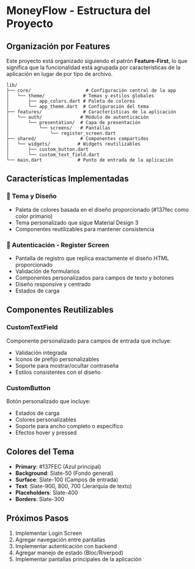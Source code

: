 # MoneyFlow - Estructura del Proyecto

## Organización por Features

Este proyecto está organizado siguiendo el patrón **Feature-First**, lo que significa que la funcionalidad está agrupada por características de la aplicación en lugar de por tipo de archivo.

```
lib/
├── core/                    # Configuración central de la app
│   └── theme/              # Temas y estilos globales
│       ├── app_colors.dart # Paleta de colores
│       └── app_theme.dart  # Configuración del tema
├── features/               # Características de la aplicación
│   └── auth/              # Módulo de autenticación
│       └── presentation/  # Capa de presentación
│           └── screens/   # Pantallas
│               └── register_screen.dart
├── shared/                # Componentes compartidos
│   └── widgets/          # Widgets reutilizables
│       ├── custom_button.dart
│       └── custom_text_field.dart
└── main.dart             # Punto de entrada de la aplicación
```

## Características Implementadas

### 🎨 Tema y Diseño
- Paleta de colores basada en el diseño proporcionado (#137fec como color primario)
- Tema personalizado que sigue Material Design 3
- Componentes reutilizables para mantener consistencia

### 🔐 Autenticación - Register Screen
- Pantalla de registro que replica exactamente el diseño HTML proporcionado
- Validación de formularios
- Componentes personalizados para campos de texto y botones
- Diseño responsive y centrado
- Estados de carga

## Componentes Reutilizables

### CustomTextField
Componente personalizado para campos de entrada que incluye:
- Validación integrada
- Iconos de prefijo personalizables
- Soporte para mostrar/ocultar contraseña
- Estilos consistentes con el diseño

### CustomButton
Botón personalizado que incluye:
- Estados de carga
- Colores personalizables
- Soporte para ancho completo o específico
- Efectos hover y pressed

## Colores del Tema

- **Primary**: #137FEC (Azul principal)
- **Background**: Slate-50 (Fondo general)
- **Surface**: Slate-100 (Campos de entrada)
- **Text**: Slate-900, 800, 700 (Jerarquía de texto)
- **Placeholders**: Slate-400
- **Borders**: Slate-300

## Próximos Pasos

1. Implementar Login Screen
2. Agregar navegación entre pantallas
3. Implementar autenticación con backend
4. Agregar manejo de estado (Bloc/Riverpod)
5. Implementar pantallas principales de la aplicación
